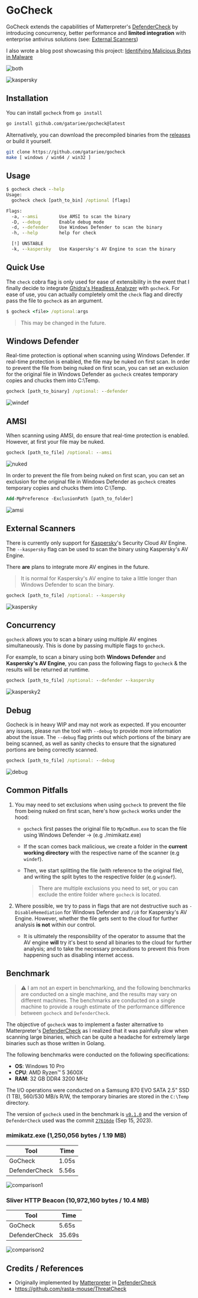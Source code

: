 # GoCheck

GoCheck extends the capabilities of Matterpreter's [DefenderCheck](https://github.com/matterpreter/DefenderCheck) by introducing concurrency, better performance and **limited integration** with enterprise antivirus solutions (see: [External Scanners](#external-scanners))

I also wrote a blog post showcasing this project: [Identifying Malicious Bytes in Malware](https://gatari.dev/posts/identifying-malicious-bytes-in-malware/)

![both](https://i.gyazo.com/5bb7681b57cd8736329ccd22ac7e9d7c.png)

![kaspersky](https://i.gyazo.com/346a57bb13a2b6fef5f6ae889c9e45d2.png)

## Installation
You can install `gocheck` from `go install`
```bash
go install github.com/gatariee/gocheck@latest
```

Alternatively, you can download the precompiled binaries from the [releases](https://github.com/gatariee/gocheck/releases) or build it yourself.
```bash
git clone https://github.com/gatariee/gocheck
make [ windows / win64 / win32 ]
```

## Usage
```cmd
$ gocheck check --help
Usage:
  gocheck check [path_to_bin] /optional [flags]

Flags:
  -a, --amsi        Use AMSI to scan the binary
  -D, --debug       Enable debug mode
  -d, --defender    Use Windows Defender to scan the binary
  -h, --help        help for check

  [!] UNSTABLE
  -k, --kaspersky   Use Kaspersky's AV Engine to scan the binary
```

## Quick Use
The `check` cobra flag is only used for ease of extensibility in the event that I finally decide to integrate [Ghidra's Headless Analyzer](https://static.grumpycoder.net/pixel/support/analyzeHeadlessREADME.html) with `gocheck`. For ease of use, you can actually completely omit the `check` flag and directly pass the file to `gocheck` as an argument.

```cmd
$ gocheck <file> /optional:args
```

> This may be changed in the future.

## Windows Defender
Real-time protection is optional when scanning using Windows Defender. If real-time protection is enabled, the file may be nuked on first scan. In order to prevent the file from being nuked on first scan, you can set an exclusion for the original file in Windows Defender as `gocheck` creates temporary copies and chucks them into C:\Temp.
```cmd
gocheck [path_to_binary] /optional: --defender
```
![windef](https://i.gyazo.com/3c9b5366f9565e0b3891d70ee78e70a2.png)

## AMSI
When scanning using AMSI, do ensure that real-time protection is enabled. However, at first your file may be nuked.
```cmd
gocheck [path_to_file] /optional: --amsi
```
![nuked](https://i.gyazo.com/0ca26f2f63d0118df6fbd1e6e786eee8.png)

In order to prevent the file from being nuked on first scan, you can set an exclusion for the original file in Windows Defender as `gocheck` creates temporary copies and chucks them into C:\Temp.
```ps
Add-MpPreference -ExclusionPath [path_to_folder]
```
![amsi](https://i.gyazo.com/0c0a437eafe2c945c7d1188fdd9ec86d.png)

## External Scanners
There is currently only support for [Kaspersky](https://www.kaspersky.com/security-cloud)'s Security Cloud AV Engine. The `--kaspersky` flag can be used to scan the binary using Kaspersky's AV Engine.

There **are** plans to integrate more AV engines in the future.

> It is normal for Kaspersky's AV engine to take a little longer than Windows Defender to scan the binary.
```cmd
gocheck [path_to_file] /optional: --kaspersky
```
![kaspersky](https://i.gyazo.com/346a57bb13a2b6fef5f6ae889c9e45d2.png)

## Concurrency
`gocheck` allows you to scan a binary using multiple AV engines simultaneously. This is done by passing multiple flags to `gocheck`. 

For example, to scan a binary using both **Windows Defender** and **Kaspersky's AV Engine**, you can pass the following flags to `gocheck` & the results will be returned at runtime.
```cmd
gocheck [path_to_file] /optional: --defender --kaspersky
```
![kaspersky2](https://i.gyazo.com/3cd9b23ab285c33804a11c7440b1cdfc.png)

## Debug
Gocheck is in heavy WIP and may not work as expected. If you encounter any issues, please run the tool with `--debug` to provide more information about the issue. The `--debug` flag prints out which portions of the binary are being scanned, as well as sanity checks to ensure that the signatured portions are being correctly scanned. 
```cmd
gocheck [path_to_file] /optional: --debug
```
![debug](https://i.gyazo.com/c6bb797e5b507b2ba7fc0d007575a410.png)

## Common Pitfalls
1. You may need to set exclusions when using `gocheck` to prevent the file from being nuked on first scan, here's how `gocheck` works under the hood:
    * `gocheck` first passes the original file to `MpCmdRun.exe` to scan the file using Windows Defender -> (e.g ./mimikatz.exe)
    * If the scan comes back malicious, we create a folder in the **current working directory** with the respective name of the scanner (e.g `windef`).
    * Then, we start splitting the file (with reference to the original file), and writing the split bytes to the respective folder (e.g `windef`).

      > There are multiple exclusions you need to set, or you can exclude the entire folder where `gocheck` is located.
  
2. Where possible, we try to pass in flags that are not destructive such as `-DisableRemediation` for Windows Defender and `/i0` for Kaspersky's AV Engine. However, whether the file gets sent to the cloud for further analysis **is not** within our control.
    * It is ultimately the responsibility of the operator to assume that the AV engine **will** try it's best to send all binaries to the cloud for further analysis; and to take the necessary precautions to prevent this from happening such as disabling internet access.



## Benchmark
> ⚠️ I am not an expert in benchmarking, and the following benchmarks are conducted on a single machine, and the results may vary on different machines. The benchmarks are conducted on a single machine to provide a rough estimate of the performance difference between `gocheck` and `DefenderCheck`.

The objective of `gocheck` was to implement a faster alternative to Matterpreter's [DefenderCheck](https://github.com/matterpreter/DefenderCheck) as I realized that it was painfully slow when scanning large binaries, which can be quite a headache for extremely large binaries such as those written in Golang.

The following benchmarks were conducted on the following specifications:
* **OS**: Windows 10 Pro
* **CPU**: AMD Ryzen™ 5 3600X
* **RAM**: 32 GB DDR4 3200 MHz

The I/O operations were conducted on a Samsung 870 EVO SATA 2.5" SSD (1 TB), 560/530 MB/s R/W, the temporary binaries are stored in the `C:\Temp` directory.

The version of `gocheck` used in the benchmark is [`v0.1.0`](https://github.com/gatariee/gocheck/releases/download/v1.3.0/gocheck64.exe) and the version of `DefenderCheck` used was the commit [`27616de`](https://github.com/matterpreter/DefenderCheck/commit/27616dea8d27a9d926f5b2178b114109f482c60b) (Sep 15, 2023).

### mimikatz.exe (1,250,056 bytes / 1.19 MB)

| Tool | Time |
|------|------|
| GoCheck | 1.05s |
| DefenderCheck | 5.56s |

![comparison1](./assets/38138d0696414c4828e0caf498a8f0e1.png)

### Sliver HTTP Beacon (10,972,160 bytes / 10.4 MB)

| Tool | Time |
|------|------|
| GoCheck | 5.65s |
| DefenderCheck | 35.69s |

![comparison2](./assets/8bf97de7a1fd7b1a6d56362b3eaad39b.png)

## Credits / References
* Originally implemented by [Matterpreter](https://github.com/matterpreter) in [DefenderCheck](https://github.com/matterpreter/DefenderCheck)
* https://github.com/rasta-mouse/ThreatCheck
